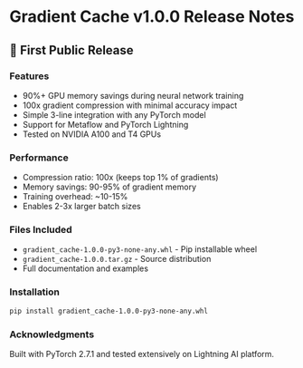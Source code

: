 # Gradient Cache v1.0.0 Release Notes

## 🎉 First Public Release

### Features
- 90%+ GPU memory savings during neural network training
- 100x gradient compression with minimal accuracy impact
- Simple 3-line integration with any PyTorch model
- Support for Metaflow and PyTorch Lightning
- Tested on NVIDIA A100 and T4 GPUs

### Performance
- Compression ratio: 100x (keeps top 1% of gradients)
- Memory savings: 90-95% of gradient memory
- Training overhead: ~10-15%
- Enables 2-3x larger batch sizes

### Files Included
- `gradient_cache-1.0.0-py3-none-any.whl` - Pip installable wheel
- `gradient_cache-1.0.0.tar.gz` - Source distribution
- Full documentation and examples

### Installation
```bash
pip install gradient_cache-1.0.0-py3-none-any.whl
```

### Acknowledgments
Built with PyTorch 2.7.1 and tested extensively on Lightning AI platform.